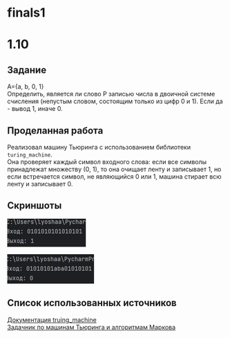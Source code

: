 # finals1 

# 1.10  

## Задание
A={a, b, 0, 1}   
Определить, является ли слово P записью числа в двоичной системе счисления (непустым словом, состоящим только из цифр 0 и 1). Если да - вывод 1, иначе 0.


## Проделанная работа

Реализовал машину Тьюринга с использованием библиотеки `turing_machine`.    
Она проверяет каждый символ входного слова: если все символы принадлежат множеству (0, 1), то она очищает ленту и записывает 1, но  если встречается символ, не являющийся 0 или 1, машина стирает всю ленту и записывает 0.   

## Скриншоты

![результат1 finals1](finals11.png)  


![результат2 finals1](finals12.png)  

## Список использованных источников

[Документация truing_machine](https://github.com/dimazest/turing_machine/blob/master/Turing%20machine.ipynb)   
[Задачник по машинам Тьюринга и алгоритмам Маркова](https://cmcmsu.info/download/cmc.mt.markov.tasks.2016.pdf)
